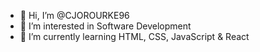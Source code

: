 - 👋 Hi, I’m @CJOROURKE96
- 👀 I’m interested in Software Development
- 🌱 I’m currently learning HTML, CSS, JavaScript & React
